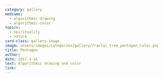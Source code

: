 ```yaml
---
category: gallery
mediums:
  - algorithmic-drawing
  - algorithmic-color
topics:
  - spirituality
  - nature
card-class: gallery-image
image: assets/images/categories/gallery/fractal_tree_pentagon_color.png
title: Pentagon
author:
date: 2017-3-16
text: Algorithmic drawing and color
link:
---
```

